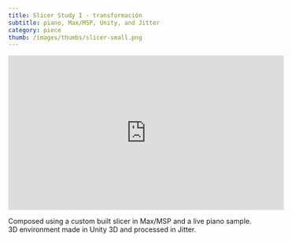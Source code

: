 ```yaml
---
title: Slicer Study I - transformación
subtitle: piano, Max/MSP, Unity, and Jitter
category: piece
thumb: /images/thumbs/slicer-small.png
---
```


<iframe width="560" height="315" src="https://www.youtube.com/embed/z3p8qN43r-s" frameborder="0" allow="accelerometer; autoplay; clipboard-write; encrypted-media; gyroscope; picture-in-picture" allowfullscreen></iframe>
  
Composed using a custom built slicer in Max/MSP and a live piano sample. 3D environment made in Unity 3D and processed in Jitter.